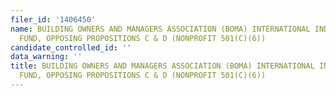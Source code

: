 ```yaml
---
filer_id: '1406450'
name: BUILDING OWNERS AND MANAGERS ASSOCIATION (BOMA) INTERNATIONAL INDUSTRY DEFENSE
  FUND, OPPOSING PROPOSITIONS C & D (NONPROFIT 501(C)(6))
candidate_controlled_id: ''
data_warning: ''
title: BUILDING OWNERS AND MANAGERS ASSOCIATION (BOMA) INTERNATIONAL INDUSTRY DEFENSE
  FUND, OPPOSING PROPOSITIONS C & D (NONPROFIT 501(C)(6))
---
```

